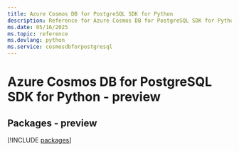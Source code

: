 ```yaml
---
title: Azure Cosmos DB for PostgreSQL SDK for Python
description: Reference for Azure Cosmos DB for PostgreSQL SDK for Python
ms.date: 05/16/2025
ms.topic: reference
ms.devlang: python
ms.service: cosmosdbforpostgresql
---
```

# Azure Cosmos DB for PostgreSQL SDK for Python - preview
## Packages - preview
[!INCLUDE [packages](cosmos-db-for-postgresql-index.md)]